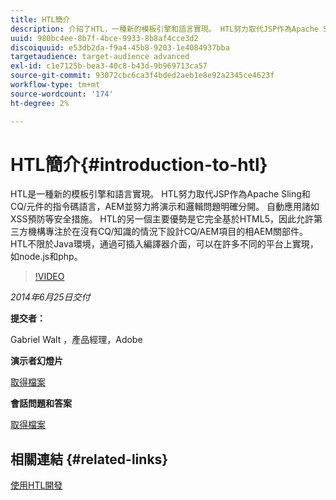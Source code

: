 ```yaml
---
title: HTL簡介
description: 介紹了HTL，一種新的模板引擎和語言實現。 HTL努力取代JSP作為Apache Sling和CQ/元件的指令碼語言，AEM並努力將演示和邏輯問題明確分開。
uuid: 980bc4ee-8b7f-4bce-9933-8b8af4cce3d2
discoiquuid: e53db2da-f9a4-45b8-9203-1e4084937bba
targetaudience: target-audience advanced
exl-id: c1e7125b-bea3-40c8-b43d-9b969713ca57
source-git-commit: 93072cbc6ca3f4bded2aeb1e8e92a2345ce4623f
workflow-type: tm+mt
source-wordcount: '174'
ht-degree: 2%

---
```


# HTL簡介{#introduction-to-htl}

HTL是一種新的模板引擎和語言實現。 HTL努力取代JSP作為Apache Sling和CQ/元件的指令碼語言，AEM並努力將演示和邏輯問題明確分開。 自動應用諸如XSS預防等安全措施。 HTL的另一個主要優勢是它完全基於HTML5，因此允許第三方機構專注於在沒有CQ/知識的情況下設計CQ/AEM項目的相AEM關部件。 HTL不限於Java環境，通過可插入編譯器介面，可以在許多不同的平台上實現，如node.js和php。

>[!VIDEO](https://video.tv.adobe.com/v/19504/?quality=9)

*2014年6月25日交付*

**提交者：**

Gabriel Walt ，產品經理，Adobe

**演示者幻燈片**

[取得檔案](assets/sightly-component-development.pdf)

**會話問題和答案**

[取得檔案](assets/introduction-to-sightly-q-as.pdf)

## 相關連結 {#related-links}

[使用HTL開發](https://docs.adobe.com/docs/en/htl/overview.html?wcmmode=disabled)

<!--
[Get back to the Overview](https://helpx.adobe.com/experience-manager/kt/eseminars/gems/aem-index.html)
-->
